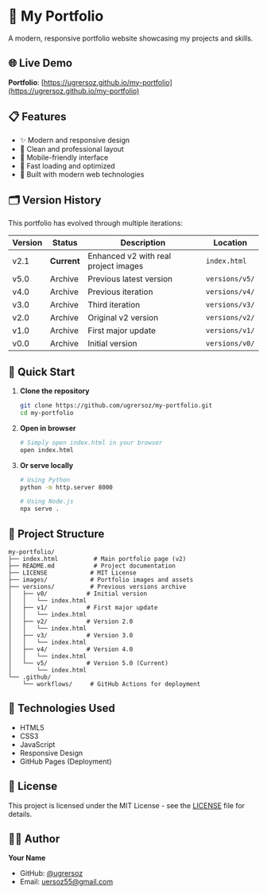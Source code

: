 # 🎨 My Portfolio

A modern, responsive portfolio website showcasing my projects and skills.

## 🌐 Live Demo

**Portfolio**: [https://ugrersoz.github.io/my-portfolio](https://ugrersoz.github.io/my-portfolio)

## 📋 Features

- ✨ Modern and responsive design
- 🎯 Clean and professional layout
- 📱 Mobile-friendly interface
- 🚀 Fast loading and optimized
- 🔧 Built with modern web technologies

## 🗂️ Version History

This portfolio has evolved through multiple iterations:

| Version | Status | Description | Location |
|---------|--------|-------------|----------|
| v2.1 | **Current** | Enhanced v2 with real project images | `index.html` |
| v5.0 | Archive | Previous latest version | `versions/v5/` |
| v4.0 | Archive | Previous iteration | `versions/v4/` |
| v3.0 | Archive | Third iteration | `versions/v3/` |
| v2.0 | Archive | Original v2 version | `versions/v2/` |
| v1.0 | Archive | First major update | `versions/v1/` |
| v0.0 | Archive | Initial version | `versions/v0/` |

## 🚀 Quick Start

1. **Clone the repository**
   ```bash
   git clone https://github.com/ugrersoz/my-portfolio.git
   cd my-portfolio
   ```

2. **Open in browser**
   ```bash
   # Simply open index.html in your browser
   open index.html
   ```

3. **Or serve locally**
   ```bash
   # Using Python
   python -m http.server 8000
   
   # Using Node.js
   npx serve .
   ```

## 📁 Project Structure

```
my-portfolio/
├── index.html          # Main portfolio page (v2)
├── README.md           # Project documentation
├── LICENSE            # MIT License
├── images/            # Portfolio images and assets
├── versions/          # Previous versions archive
│   ├── v0/           # Initial version
│   │   └── index.html
│   ├── v1/           # First major update
│   │   └── index.html
│   ├── v2/           # Version 2.0
│   │   └── index.html
│   ├── v3/           # Version 3.0
│   │   └── index.html
│   ├── v4/           # Version 4.0
│   │   └── index.html
│   └── v5/           # Version 5.0 (Current)
│       └── index.html
└── .github/
    └── workflows/     # GitHub Actions for deployment
```

## 🔧 Technologies Used

- HTML5
- CSS3
- JavaScript
- Responsive Design
- GitHub Pages (Deployment)


## 📄 License

This project is licensed under the MIT License - see the [LICENSE](LICENSE) file for details.

## 👨‍💻 Author

**Your Name**
- GitHub: [@ugrersoz](https://github.com/ugrersoz)
- Email: uersoz55@gmail.com


